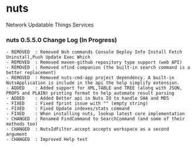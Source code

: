 # nuts
Network Updatable Things Services

### nuts 0.5.5.0 Change Log (In Progress)
    - REMOVED  : Removed Nsh commands Console Deploy Info Install Fetch Uninstall,Push Update Exec Which
    - REMOVED  : Removed maven-github repository type support (web API)
    - REMOVED  : Removed nfind companion (the built-in search command is a better replacement)
    - REMOVED  : Removed nuts-cmd-app project dependency. A built-in NutsApplication is include in the api the help simplify extension.
    - ADDED    : Added support for XML,TABLE and TREE (along with JSON, PROPS and PLAIN) printing format to help automate result parsing
    - ADDED    : Added Better api in Nuts IO to handle SHA and MD5
    - FIXED    : Fixed fprint issue with "" (empty string)
    - FIXED    : Fixed Update indexes/stats command
    - FIXED    : When installing nuts, lookup latest core implementation
    - CHANGED  : Renamed FindCommand to SearchCommand (and some of their methods too)
    - CHANGED  : NutsIdFilter.accept accepts workspace as a second argument
    - CHANGED  : Improved Help text
